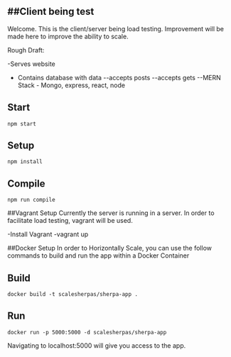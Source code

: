##Client being test
---

Welcome. This is the client/server being load testing. Improvement will be made here to improve the ability to scale.

Rough Draft:

-Serves website
- Contains database with data
--accepts posts
--accepts gets
--MERN Stack - Mongo, express, react, node


Start
---

```
npm start
```

Setup
---

```
npm install
```

Compile
---

```
npm run compile
```


##Vagrant Setup
Currently the server is running in a server. In order to facilitate load testing, vagrant will be used.

-Install Vagrant
-vagrant up

##Docker Setup
In order to Horizontally Scale, you can use the follow commands to build and run the app within a Docker Container

Build
---

```
docker build -t scalesherpas/sherpa-app .
```

Run
---

```
docker run -p 5000:5000 -d scalesherpas/sherpa-app
```

Navigating to localhost:5000 will give you access to the app.
